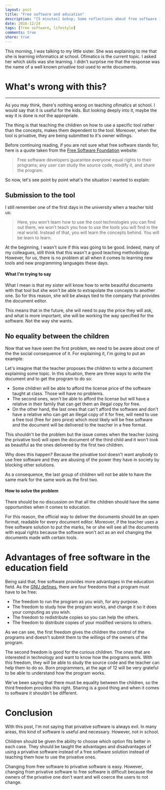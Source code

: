 ```yaml
---
layout: post
title: "Free software and education"
description: "[5 minutes] &nbsp; Some reflections about free software in the education area"
date: 2016-12/24
tags: [free software, lifestyle]
comments: true
share: true
---
```



This morning, I was talking to my little sister. She was explaining to me that she is learning informatics at school. Ofimatics is the current topic. I asked her which skills was she learning. I didn't surprise me that the response was the name of a well known privative tool used to write documents.

# What's wrong with this?

---

As you may think, there's nothing wrong on teaching ofimatics at school. I would say that it is useful for the kids. But looking deeply into it, maybe the way it is done is not the appropriate.

The thing is that teaching the children on how to use a specific tool rather than the concepts, makes them dependent to the tool. Moreover, when the tool is privative, they are being submitted to it's owner willings.

Before continuing reading, if you are not sure what free software stands for, here is a quote taken from the [Free Software Foundation](https://www.fsf.org/) website:

> Free software developers guarantee everyone equal rights to their programs; any user can study the source code, modify it, and share the program.

So now, let's see point by point what's the situation I wanted to explain:

## Submission to the tool

I still remember one of the first days in the university when a teacher told us:

> Here, you won't learn how to use the cool technologies you can find out there, we won't teach you how to use the tools you will find in the real world. Instead of that, you will learn the concepts behind. You will be learn to learn.

At the beginning, I wasn't sure if this was going to be good. Indeed, many of my colleagues, still think that this wasn't a good teaching methodology. However, for us, there is no problem at all when it comes to learning new tools and new programming languages these days.

#### What I'm trying to say

What I mean is that my sister will know how to write beautiful documents with that tool but she won't be able to extrapolate the concepts to another one. So for this reason, she will be always tied to the company that provides the document editor.

This means that in the future, she will need to pay the price they will ask, and what is more important, she will be working the way specified for the software. Not the way she wants.

## No equality between the children

Now that we have seen the first problem, we need to be aware about one of the the social consequence of it. For explaining it, I'm going to put an example:

Let's imagine that the teacher proposes the children to write a document explaining some topic. In this situation, there are three ways to write the document and to get the program to do so:

- Some children will be able to afford the license price of the software taught at class. Those will have no problems.
- The second ones, won't be able to afford the license but will have a relative in their family that can get them an illegal copy for free.
- On the other hand, the last ones that can't afford the software and don't have a relative who can get an illegal copy of it for free, will need to use a free tool (free for zero price) which most likely will be free software and the document will be delivered to the teacher in a free format.

This shouldn't be the problem but the issue comes when the teacher (using the privative tool) will open the document of the third child and it won't look as beautiful as the ones delivered by the first two children.

Why does this happen? Because the privative tool doesn't want anybody to use free software and they are abusing of the power they have in society by blocking other solutions.

As a consequence, the last group of children will not be able to have the same mark for the same work as the first two.

#### How to solve the problem

There should be no discussion on that all the children should have the same opportunities when it comes to education.

For this reason, the official way to deliver the documents should be an open format, readable for every document editor. Moreover, if the teacher uses a free software solution to put the marks, he or she will see all the documents with equal rights because the software won't act as an evil changing the documents made with certain tools.

# Advantages of free software in the education field

Being said that, free software provides more advantages in the education field. As the [GNU defines](https://www.gnu.org/philosophy/free-sw.html), there are four freedoms that a program must have to be free:

- The freedom to run the program as you wish, for any purpose.
- The freedom to study how the program works, and change it so it does your computing as you wish.
- The freedom to redistribute copies so you can help the others.
- The freedom to distribute copies of your modified versions to others.

As we can see, the first freedom gives the children the control of the programs and doesn't submit them to the willings of the owners of the program.

The second freedom is good for the curious children. The ones that are interested in technology and want to know how the programs work. With this freedom, they will be able to study the source code and the teacher can help them to do so. Born programmers, at the age of 12 will be very grateful to be able to understand how the program works.

We've been saying that there must be equality between the children, so the third freedom provides this right. Sharing is a good thing and when it comes to software it shouldn't be different.

# Conclusion

With this post, I'm not saying that privative software is always evil. In many areas, this kind of software is useful and necessary. However, not in school.

Children should be given the ability to choose which option fits better in each case. They should be taught the advantages and disadvantages of using a privative software instead of a free software solution instead of teaching them how to use the privative ones.

Changing from free software to privative software is easy. However, changing from privative software to free software is difficult because the owners of the privative one don't want and will coerce the users to not change.
